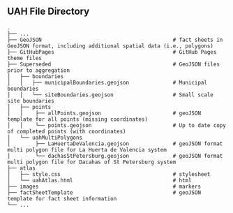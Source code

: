 ## UAH File Directory
    .
    ├── ...
    ├── GeoJSON                                          # fact sheets in GeoJSON format, including additional spatial data (i.e., polygons)  
    ├── GitHubPages                                      # GitHub Pages theme files  
    ├── Superseded                                       # GeoJSON files prior to aggregation
    │   ├── boundaries                  
    │   │   ├── municipalBoundaries.geojson              # Municipal boundaries
    │   │   └── siteBoundaries.geojson                   # Small scale site boundaries
    │   ├── points
    │   │    ├── allPoints.geojson                       # geoJSON template for all points (missing coordinates)
    │   │    └── points.geojson                          # Up to date copy of completed points (with coordinates)
    │   └── uahMultiPolygons                        
    │        ├── LaHuertaDeValencia.geojson              # geoJSON format multi polygon file for La Huerta de Valencia system
    │        └── dachasStPetersburg.geojson              # geoJSON format multi polygon file for Dacahas of St Petersburg system
    ├── atlas
    │   ├── style.css                                    # stylesheet
    │   └── uahAtlas.html                                # html
    ├── images                                           # markers
    ├── factSheetTemplate                                # geoJSON template for fact sheet information
    └── ...
